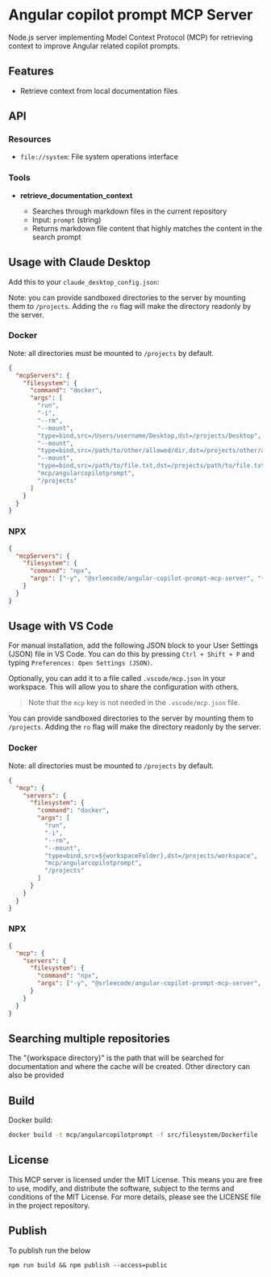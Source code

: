 # Angular copilot prompt MCP Server

Node.js server implementing Model Context Protocol (MCP) for retrieving context to improve Angular related copilot prompts.

## Features

- Retrieve context from local documentation files

## API

### Resources

- `file://system`: File system operations interface

### Tools

- **retrieve_documentation_context**

  - Searches through markdown files in the current repository
  - Input: `prompt` (string)
  - Returns markdown file content that highly matches the content in the search prompt

## Usage with Claude Desktop

Add this to your `claude_desktop_config.json`:

Note: you can provide sandboxed directories to the server by mounting them to `/projects`. Adding the `ro` flag will make the directory readonly by the server.

### Docker

Note: all directories must be mounted to `/projects` by default.

```json
{
  "mcpServers": {
    "filesystem": {
      "command": "docker",
      "args": [
        "run",
        "-i",
        "--rm",
        "--mount",
        "type=bind,src=/Users/username/Desktop,dst=/projects/Desktop",
        "--mount",
        "type=bind,src=/path/to/other/allowed/dir,dst=/projects/other/allowed/dir,ro",
        "--mount",
        "type=bind,src=/path/to/file.txt,dst=/projects/path/to/file.txt",
        "mcp/angularcopilotprompt",
        "/projects"
      ]
    }
  }
}
```

### NPX

```json
{
  "mcpServers": {
    "filesystem": {
      "command": "npx",
      "args": ["-y", "@srleecode/angular-copilot-prompt-mcp-server", "{workspace directory}"]
    }
  }
}
```

## Usage with VS Code

For manual installation, add the following JSON block to your User Settings (JSON) file in VS Code. You can do this by pressing `Ctrl + Shift + P` and typing `Preferences: Open Settings (JSON)`.

Optionally, you can add it to a file called `.vscode/mcp.json` in your workspace. This will allow you to share the configuration with others.

> Note that the `mcp` key is not needed in the `.vscode/mcp.json` file.

You can provide sandboxed directories to the server by mounting them to `/projects`. Adding the `ro` flag will make the directory readonly by the server.

### Docker

Note: all directories must be mounted to `/projects` by default.

```json
{
  "mcp": {
    "servers": {
      "filesystem": {
        "command": "docker",
        "args": [
          "run",
          "-i",
          "--rm",
          "--mount",
          "type=bind,src=${workspaceFolder},dst=/projects/workspace",
          "mcp/angularcopilotprompt",
          "/projects"
        ]
      }
    }
  }
}
```

### NPX

```json
{
  "mcp": {
    "servers": {
      "filesystem": {
        "command": "npx",
        "args": ["-y", "@srleecode/angular-copilot-prompt-mcp-server", "{workspace directory}"]
      }
    }
  }
}
```

## Searching multiple repositories

The "{workspace directory}" is the path that will be searched for documentation and where the cache will be created. Other directory can also be provided

## Build

Docker build:

```bash
docker build -t mcp/angularcopilotprompt -f src/filesystem/Dockerfile .
```

## License

This MCP server is licensed under the MIT License. This means you are free to use, modify, and distribute the software, subject to the terms and conditions of the MIT License. For more details, please see the LICENSE file in the project repository.

## Publish

To publish run the below

`npm run build && npm publish --access=public`
